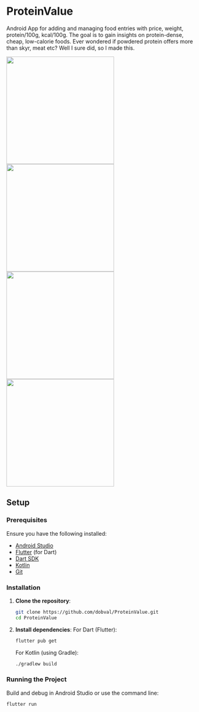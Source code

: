 # ProteinValue

Android App for adding and managing food entries with price, weight, protein/100g, kcal/100g. The goal is to gain insights on protein-dense, cheap, low-calorie foods.
Ever wondered if powdered protein offers more than skyr, meat etc? Well I sure did, so I made this.

<img src="https://github.com/user-attachments/assets/02b22067-d75b-4b25-b5f5-d38134b0163b" width=280>
<img src="https://github.com/user-attachments/assets/ec36c034-386e-4b41-801f-d144dea5438d" width=280>

<img src="https://github.com/user-attachments/assets/98f92a64-5061-4206-86b2-059e7c73bba6" width=280>
<img src="https://github.com/user-attachments/assets/bbc71091-4257-4cb7-aa48-abb7b1c03de7" width=280>

## Setup

### Prerequisites

Ensure you have the following installed:
- [Android Studio](https://developer.android.com/studio)
- [Flutter](https://flutter.dev/docs/get-started/install) (for Dart)
- [Dart SDK](https://dart.dev/get-dart)
- [Kotlin](https://kotlinlang.org/docs/tutorials/getting-started.html)
- [Git](https://git-scm.com/book/en/v2/Getting-Started-Installing-Git)

### Installation

1. **Clone the repository**:
    ```bash
    git clone https://github.com/dobval/ProteinValue.git
    cd ProteinValue
    ```

2. **Install dependencies**:
    For Dart (Flutter):
    ```bash
    flutter pub get
    ```

    For Kotlin (using Gradle):
    ```bash
    ./gradlew build
    ```

### Running the Project

Build and debug in Android Studio or
use the command line:
```bash
flutter run
